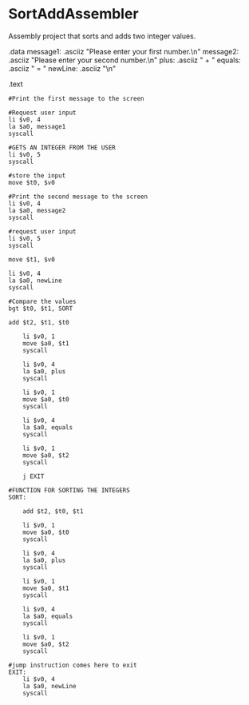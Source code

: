 # SortAddAssembler
Assembly project that sorts and adds two integer values.


.data
	message1: .asciiz "Please enter your first number.\n"
	message2: .asciiz "Please enter your second number.\n"
	plus: .asciiz " + "
	equals: .asciiz " = "
	newLine: .asciiz "\n"
	
.text

	#Print the first message to the screen
	
	#Request user input
	li $v0, 4
	la $a0, message1
	syscall
	
	#GETS AN INTEGER FROM THE USER
	li $v0, 5 
	syscall
	
	#store the input
	move $t0, $v0
	
	#Print the second message to the screen
	li $v0, 4
	la $a0, message2
	syscall
	
	#request user input
	li $v0, 5
	syscall
	
	move $t1, $v0
	
	li $v0, 4
	la $a0, newLine
	syscall
	
	#Compare the values
	bgt $t0, $t1, SORT
	
	add $t2, $t1, $t0
	
		li $v0, 1
		move $a0, $t1
		syscall
	
		li $v0, 4
		la $a0, plus
		syscall
	
		li $v0, 1
		move $a0, $t0
		syscall
	
		li $v0, 4
		la $a0, equals
		syscall
	
		li $v0, 1
		move $a0, $t2
		syscall
		
		j EXIT
		
	#FUNCTION FOR SORTING THE INTEGERS
	SORT:
	
		add $t2, $t0, $t1
		
		li $v0, 1
		move $a0, $t0
		syscall
	
		li $v0, 4
		la $a0, plus
		syscall
	
		li $v0, 1
		move $a0, $t1
		syscall
	
		li $v0, 4
		la $a0, equals
		syscall
	
		li $v0, 1
		move $a0, $t2
		syscall
	
	#jump instruction comes here to exit
	EXIT:
		li $v0, 4
		la $a0, newLine
		syscall
	
